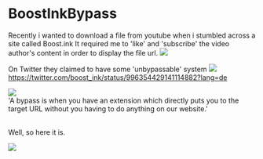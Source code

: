 # BoostInkBypass
Recently i wanted to download a file from youtube when i stumbled across a site called Boost.ink
It required me to 'like' and 'subscribe' the video author's content in order to display the file url.
<img src="https://i.a200k.xyz/raw/TvkUTE.png">

On Twitter they claimed to have some 'unbypassable' system
<img src="https://i.a200k.xyz/raw/itzs9R.png"><br>
https://twitter.com/boost_ink/status/996354429141114882?lang=de
<br>

<img src="https://i.a200k.xyz/raw/oD1wkm.png"><br>
'A bypass is when you have an extension which directly puts you to the target URL without you having to do anything on our website.'
<br>
<br>

Well, so here it is.


<img src="https://i.a200k.xyz/raw/qeZ2JZ.gif"><br>
